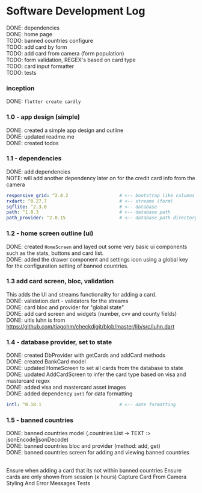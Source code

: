# Software Development Log


DONE: dependencies <br/>
DONE: home page <br/>
TODO: banned countries configure <br/>
TODO: add card by form <br/>
TODO: add card from camera (form population) <br/>
TODO: form validation, REGEX's based on card type <br/>
TODO: card input formatter <br/>
TODO: tests


### inception
DONE: ```flutter create cardly```

### 1.0 - app design (simple)
DONE: created a simple app design and outline <br/>
DONE: updated readme.me  <br/>
DONE: created todos

### 1.1 - dependencies 
DONE: add dependencies <br/>
NOTE: will add another dependency later on for the credit card info from the camera <br/>
```yaml
responsive_grid: ^2.4.2                   # <-- bootstrap like columns and rows
rxdart: ^0.27.7                           # <-- streams (form)
sqflite: ^2.3.0                           # <-- database 
path: ^1.8.3                              # <-- database path
path_provider: ^2.0.15                    # <-- database path directory
```

### 1.2 - home screen outline (ui) 
DONE: created ``HomeScreen`` and layed out some very basic ui components such as the stats, buttons and card list. <br/>
DONE: added the drawer component and settings icon using a global key for the configuration setting of banned countries.


### 1.3 add card screen, bloc, validation
This adds the UI and streams functionality for adding a card. <br/>
DONE: validation.dart - validators for the streams <br/>
DONE: card bloc and provider for "global state" <br/>
DONE: add card screen and widgets (number, cvv and county fields) <br/>
DONE: uitls luhn is from https://github.com/tiagohm/checkdigit/blob/master/lib/src/luhn.dart

### 1.4 - database provider, set to state
DONE: created DbProvider with getCards and addCard methods <br/>
DONE: created BankCard model  <br/>
DONE: updated HomeScreen to set all cards from the database to state <br/>
DONE: updated AddCardScreen to infer the card type based on visa and mastercard regex <br/>
DONE: added visa and mastercard asset images <br/>
DONE: added dependency ```intl``` for data formatting 
```yaml
intl: ^0.18.1                             # <-- date formatting
```

### 1.5 - banned countries 
DONE: banned countries model (.countries List<String> -> TEXT :> jsonEncode|jsonDecode) <br/>
DONE: banned countries bloc and provider (method: add, get) <br/>
DONE: banned countries screen for adding and viewing banned countries 


<br/>
Ensure when adding a card that its not within banned countries 
Ensure cards are only shown from session (x hours)
Capture Card From Camera 
Styling And Error Messages
Tests